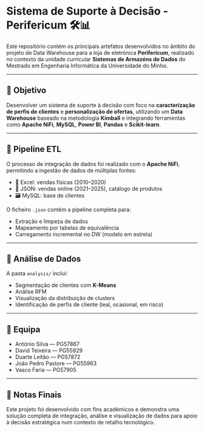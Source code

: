 # Sistema de Suporte à Decisão - Perifericum 🛠️📊

Este repositório contém os principais artefatos desenvolvidos no âmbito do projeto de Data Warehouse para a loja de eletrónica **Perifericum**, realizado no contexto da unidade curricular **Sistemas de Armazéns de Dados** do Mestrado em Engenharia Informática da Universidade do Minho.

---

## 📌 Objetivo

Desenvolver um sistema de suporte à decisão com foco na **caracterização de perfis de clientes** e **personalização de ofertas**, utilizando um **Data Warehouse** baseado na metodologia **Kimball** e integrando ferramentas como **Apache NiFi**, **MySQL**, **Power BI**, **Pandas** e **Scikit-learn**.

---

## 🔄 Pipeline ETL

O processo de integração de dados foi realizado com o **Apache NiFi**, permitindo a ingestão de dados de múltiplas fontes:

- 📁 Excel: vendas físicas (2010–2020)
- 🧾 JSON: vendas online (2021–2025), catálogo de produtos
- 🗃️ MySQL: base de clientes

O ficheiro `.json` contém a pipeline completa para:

- Extração e limpeza de dados
- Mapeamento por tabelas de equivalência
- Carregamento incremental no DW (modelo em estrela)
  
---

## 🧠 Análise de Dados

A pasta `analysis/` inclui:

- Segmentação de clientes com **K-Means**
- Análise RFM
- Visualização da distribuição de clusters
- Identificação de perfis de cliente (leal, ocasional, em risco)


---

## 👥 Equipa

- António Silva — PG57867  
- David Teixeira — PG55929  
- Duarte Leitão — PG57872  
- João Pedro Pastore — PG55963  
- Vasco Faria — PG57905  

---

## 📌 Notas Finais

Este projeto foi desenvolvido com fins académicos e demonstra uma solução completa de integração, análise e visualização de dados para apoio à decisão estratégica num contexto de retalho tecnológico.

